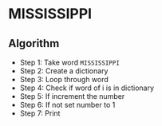 # MISSISSIPPI

## Algorithm

* Step 1: Take word `MISSISSIPPI`
* Step 2: Create a dictionary
* Step 3: Loop through word
* Step 4: Check if word of i is in dictionary
* Step 5: If increment the number
* Step 6: If not set number to 1
* Step 7: Print

